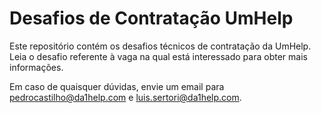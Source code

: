 # Desafios de Contratação UmHelp
Este repositório contém os desafios técnicos de contratação da UmHelp. Leia o
desafio referente à vaga na qual está interessado para obter mais informações.

Em caso de quaisquer dúvidas, envie um email para pedrocastilho@da1help.com e
luis.sertori@da1help.com.
